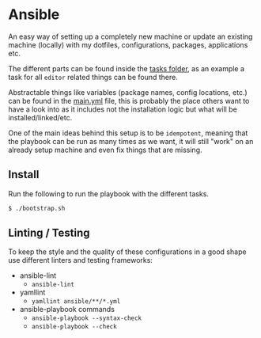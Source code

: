 # Ansible

An easy way of setting up a completely new machine or update an existing machine (locally) with my dotfiles, configurations, packages, applications etc.

The different parts can be found inside the [tasks folder](./roles/install/tasks), as an example a task for all `editor` related things can be found there.

Abstractable things like variables (package names, config locations, etc.) can be found in the [main.yml](./roles/install/defaults/main.yml) file, this is probably the place others want to have a look into as it includes not the installation logic but what will be installed/linked/etc.

One of the main ideas behind this setup is to be `idempotent`, meaning that the playbook can be run as many times as we want, it will still "work" on an already setup machine and even fix things that are missing.


## Install

Run the following to run the playbook with the different tasks.

```bash
$ ./bootstrap.sh
```


## Linting / Testing

To keep the style and the quality of these configurations in a good shape use different linters and testing frameworks:

- ansible-lint
  - `ansible-lint`
- yamllint
  - `yamllint ansible/**/*.yml`
- ansible-playbook commands
  - `ansible-playbook --syntax-check`
  - `ansible-playbook --check`
